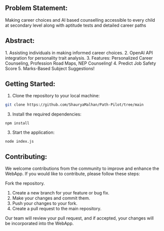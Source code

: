 <h2>Problem Statement:</h2>
Making career choices and AI based counselling accessible to every child at secondary level along with aptitude tests and detailed career paths
<h2>Abstract:</h2>
1. Assisting individuals in making informed career choices.
2. OpenAI API integration for personality trait analysis.
3. Features: Personalized Career Counseling, Profession Road Maps, NEP Counseling!
4. Predict Job Safety Score
5. Marks-Based Subject Suggestions!

<h2>Getting Started:</h2>

1. Clone the repository to your local machine:
  ```bash
  git clone https://github.com/ShauryaMalhan/Path-Pilot/tree/main
  ```
3. Install the required dependencies:
  ```
  npm install
  ```
3. Start the application:
  ```
  node index.js
  ```

<h2>Contributing:</h2>
We welcome contributions from the community to improve and enhance the WebApp. If you would like to contribute, please follow these steps:

Fork the repository.
1. Create a new branch for your feature or bug fix.
2. Make your changes and commit them.
3. Push your changes to your fork.
4. Create a pull request to the main repository.
   
Our team will review your pull request, and if accepted, your changes will be incorporated into the WebApp.
